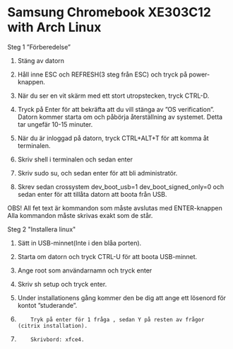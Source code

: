 Samsung Chromebook XE303C12 with Arch Linux
==========

Steg 1 ”Förberedelse”


1.	Stäng av datorn  

2.	Håll inne ESC och REFRESH(3 steg från ESC) och tryck på power-knappen.  

3.	När  du ser en vit skärm med ett stort utropstecken, tryck CTRL-D.  

4.	Tryck på Enter för att bekräfta att du vill stänga av ”OS verification”. Datorn kommer starta om och påbörja återställning av systemet. Detta tar ungefär 10-15 minuter.  


5.	När du är inloggad på datorn, tryck CTRL+ALT+T för att komma åt terminalen.


6.	Skriv shell i terminalen och sedan enter 


7.	Skriv sudo su, och sedan enter för att bli administratör.


8.	Skrev sedan crossystem dev_boot_usb=1 dev_boot_signed_only=0 och sedan enter för att tillåta datorn att boota från USB.


OBS! All fet text är kommandon som måste avslutas med ENTER-knappen
           Alla kommandon måste skrivas exakt som de står. 

Steg 2 "Installera linux" 
1.	Sätt in USB-minnet(Inte i den blåa porten).  

2.	Starta om datorn och tryck CTRL-U för att boota USB-minnet.  

3.	Ange root som användarnamn och tryck enter  

4.	Skriv sh setup och tryck enter.  

5.	Under installationens gång kommer den be dig att ange ett lösenord för kontot ”studerande”. 

6.         Tryk på enter för 1 fråga , sedan Y på resten av frågor  (citrix installation).

7.         Skrivbord: xfce4.
